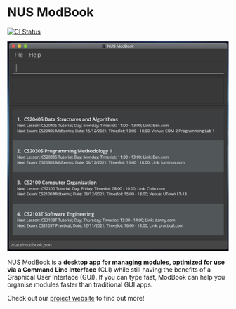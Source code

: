 NUS ModBook
===========
[![CI Status](https://github.com/AY2122S1-CS2103T-T13-1/tp/workflows/Java%20CI/badge.svg)](https://github.com/AY2122S1-CS2103T-T13-1/tp/actions)

![Quick Start](docs/images/QuickStartView.png)

NUS ModBook is a **desktop app for managing modules, optimized for use via a Command Line Interface** (CLI) while still having the benefits of a Graphical User Interface (GUI). If you can type fast, ModBook can help you organise modules faster than traditional GUI apps.

Check out our [project website](https://ay2122s1-cs2103t-t13-1.github.io/tp/) to find out more!
